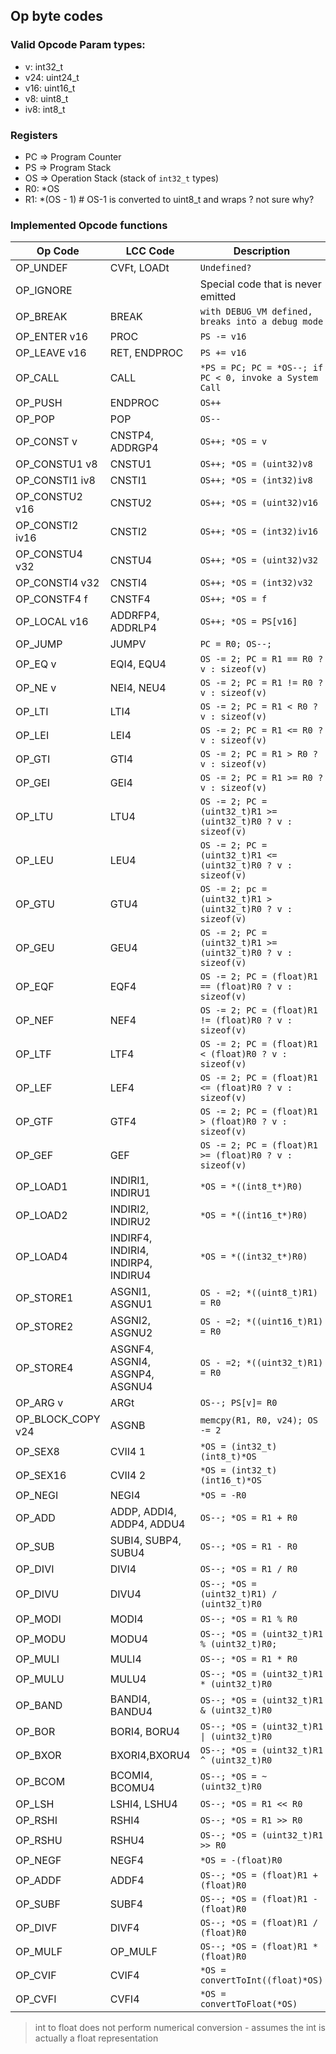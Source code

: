 ## Op byte codes


### Valid Opcode Param types:

 * v: int32_t
 * v24: uint24_t
 * v16: uint16_t
 * v8: uint8_t
 * iv8: int8_t


### Registers
* PC => Program Counter
* PS => Program Stack
* OS => Operation Stack (stack of `int32_t` types)
* R0: *OS
* R1: *(OS - 1)  # OS-1 is converted to uint8_t and wraps ? not sure why?

### Implemented Opcode functions

| Op Code           | LCC Code                           | Description                                                   |
| ----------------- | ---------------------------------- | ------------------------------------------------------------- |
| OP_UNDEF          | CVFt, LOADt                        | `Undefined?`                                                  |
| OP_IGNORE         |                                    | Special code that is never emitted                            |
| OP_BREAK          | BREAK                              | `with DEBUG_VM defined, breaks into a debug mode`             |
| OP_ENTER v16      | PROC                               | `PS -= v16`                                                   |
| OP_LEAVE v16      | RET, ENDPROC                       | `PS += v16`                                                   |
| OP_CALL           | CALL                               | `*PS = PC; PC = *OS--; if PC < 0, invoke a System Call`       |
| OP_PUSH           | ENDPROC                            | `OS++`                                                        |
| OP_POP            | POP                                | `OS--`                                                        |
| OP_CONST v        | CNSTP4, ADDRGP4                    | `OS++; *OS = v`                                               |
| OP_CONSTU1 v8     | CNSTU1                             | `OS++; *OS = (uint32)v8`                                      |
| OP_CONSTI1 iv8    | CNSTI1                             | `OS++; *OS = (int32)iv8`                                      |
| OP_CONSTU2 v16    | CNSTU2                             | `OS++; *OS = (uint32)v16`                                     |
| OP_CONSTI2 iv16   | CNSTI2                             | `OS++; *OS = (int32)iv16`                                     |
| OP_CONSTU4 v32    | CNSTU4                             | `OS++; *OS = (uint32)v32`                                     |
| OP_CONSTI4 v32    | CNSTI4                             | `OS++; *OS = (int32)v32`                                      |
| OP_CONSTF4 f      | CNSTF4                             | `OS++; *OS = f`                                               |
| OP_LOCAL v16      | ADDRFP4, ADDRLP4                   | `OS++; *OS = PS[v16]`                                         |
| OP_JUMP           | JUMPV                              | `PC = R0; OS--;`                                              |
| OP_EQ v           | EQI4, EQU4                         | `OS -= 2; PC = R1 == R0 ? v : sizeof(v)`                      |
| OP_NE v           | NEI4, NEU4                         | `OS -= 2; PC = R1 != R0 ? v : sizeof(v)`                      |
| OP_LTI            | LTI4                               | `OS -= 2; PC = R1 < R0 ? v : sizeof(v) `                      |
| OP_LEI            | LEI4                               | `OS -= 2; PC = R1 <= R0 ? v : sizeof(v)`                      |
| OP_GTI            | GTI4                               | `OS -= 2; PC = R1 > R0 ? v : sizeof(v) `                      |
| OP_GEI            | GEI4                               | `OS -= 2; PC = R1 >= R0 ? v : sizeof(v)`                      |
| OP_LTU            | LTU4                               | `OS -= 2; PC = (uint32_t)R1 >= (uint32_t)R0 ? v : sizeof(v) ` |
| OP_LEU            | LEU4                               | `OS -= 2; PC = (uint32_t)R1 <= (uint32_t)R0 ? v : sizeof(v) ` |
| OP_GTU            | GTU4                               | `OS -= 2; pc = (uint32_t)R1 > (uint32_t)R0 ? v : sizeof(v)  ` |
| OP_GEU            | GEU4                               | `OS -= 2; PC = (uint32_t)R1 >= (uint32_t)R0 ? v : sizeof(v) ` |
| OP_EQF            | EQF4                               | `OS -= 2; PC = (float)R1 == (float)R0 ? v : sizeof(v)`        |
| OP_NEF            | NEF4                               | `OS -= 2; PC = (float)R1 != (float)R0 ? v : sizeof(v)`        |
| OP_LTF            | LTF4                               | `OS -= 2; PC = (float)R1 < (float)R0 ? v : sizeof(v)`         |
| OP_LEF            | LEF4                               | `OS -= 2; PC = (float)R1 <= (float)R0 ? v : sizeof(v)`        |
| OP_GTF            | GTF4                               | `OS -= 2; PC = (float)R1 > (float)R0 ? v : sizeof(v)`         |
| OP_GEF            | GEF                                | `OS -= 2; PC = (float)R1 >= (float)R0 ? v : sizeof(v)`        |
| OP_LOAD1          | INDIRI1, INDIRU1                   | `*OS = *((int8_t*)R0)`                                        |
| OP_LOAD2          | INDIRI2, INDIRU2                   | `*OS = *((int16_t*)R0)`                                       |
| OP_LOAD4          | INDIRF4, INDIRI4, INDIRP4, INDIRU4 | `*OS = *((int32_t*)R0)`                                       |
| OP_STORE1         | ASGNI1, ASGNU1                     | `OS - =2; *((uint8_t)R1) = R0`                                |
| OP_STORE2         | ASGNI2, ASGNU2                     | `OS - =2; *((uint16_t)R1) = R0`                               |
| OP_STORE4         | ASGNF4, ASGNI4, ASGNP4, ASGNU4     | `OS - =2; *((uint32_t)R1) = R0`                               |
| OP_ARG v          | ARGt                               | `OS--; PS[v]= R0`                                             |
| OP_BLOCK_COPY v24 | ASGNB                              | `memcpy(R1, R0, v24); OS -= 2`                                |
| OP_SEX8           | CVII4 1                            | `*OS = (int32_t)(int8_t)*OS`                                  |
| OP_SEX16          | CVII4 2                            | `*OS = (int32_t)(int16_t)*OS`                                 |
| OP_NEGI           | NEGI4                              | `*OS = -R0`                                                   |
| OP_ADD            | ADDP, ADDI4, ADDP4, ADDU4          | `OS--; *OS = R1 + R0`                                         |
| OP_SUB            | SUBI4, SUBP4, SUBU4                | `OS--; *OS = R1 - R0`                                         |
| OP_DIVI           | DIVI4                              | `OS--; *OS = R1 / R0`                                         |
| OP_DIVU           | DIVU4                              | `OS--; *OS = (uint32_t)R1) / (uint32_t)R0`                    |
| OP_MODI           | MODI4                              | `OS--; *OS = R1 % R0`                                         |
| OP_MODU           | MODU4                              | `OS--; *OS = (uint32_t)R1 % (uint32_t)R0;`                    |
| OP_MULI           | MULI4                              | `OS--; *OS = R1 * R0`                                         |
| OP_MULU           | MULU4                              | `OS--; *OS = (uint32_t)R1 * (uint32_t)R0`                     |
| OP_BAND           | BANDI4, BANDU4                     | `OS--; *OS = (uint32_t)R1 & (uint32_t)R0`                     |
| OP_BOR            | BORI4, BORU4                       | `OS--; *OS = (uint32_t)R1 \| (uint32_t)R0`                    |
| OP_BXOR           | BXORI4,BXORU4                      | `OS--; *OS = (uint32_t)R1 ^ (uint32_t)R0`                     |
| OP_BCOM           | BCOMI4, BCOMU4                     | `OS--; *OS = ~(uint32_t)R0`                                   |
| OP_LSH            | LSHI4, LSHU4                       | `OS--; *OS = R1 << R0`                                        |
| OP_RSHI           | RSHI4                              | `OS--; *OS = R1 >> R0`                                        |
| OP_RSHU           | RSHU4                              | `OS--; *OS = (uint32_t)R1 >> R0`                              |
| OP_NEGF           | NEGF4                              | `*OS = -(float)R0`                                            |
| OP_ADDF           | ADDF4                              | `OS--; *OS = (float)R1 + (float)R0`                           |
| OP_SUBF           | SUBF4                              | `OS--; *OS = (float)R1 - (float)R0`                           |
| OP_DIVF           | DIVF4                              | `OS--; *OS = (float)R1 / (float)R0`                           |
| OP_MULF           | OP_MULF                            | `OS--; *OS = (float)R1 * (float)R0`                           |
| OP_CVIF           | CVIF4                              | `*OS = convertToInt((float)*OS)`                              |
| OP_CVFI           | CVFI4                              | `*OS = convertToFloat(*OS)`                                   |

> int to float does not perform numerical conversion - assumes the int is actually a float representation

